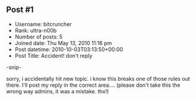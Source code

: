## Post #1
- Username: bitcruncher
- Rank: ultra-n00b
- Number of posts: 5
- Joined date: Thu May 13, 2010 11:16 pm
- Post datetime: 2010-10-03T03:13:50+00:00
- Post Title: Accident! don't reply

-snip-

sorry, i accidentally hit new topic. i know this breaks one of those rules out there. I'll post my reply in the correct area....
(please don't take this the wrong way admins, it was a mistake. thx!)
